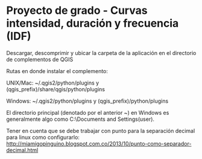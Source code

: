 # Proyecto de grado - Curvas intensidad, duración y frecuencia (IDF)

Descargar, descomprimir y ubicar la carpeta de la aplicación en el directorio de complementos de QGIS

Rutas en donde instalar el complemento:

UNIX/Mac: ~/.qgis2/python/plugins y (qgis_prefix)/share/qgis/python/plugins

Windows: ~/.qgis2/python/plugins y (qgis_prefix)/python/plugins

El directorio principal (denotado por el anterior ~) en Windows es generalmente algo como C:\Documents and Settings\(user).


Tener en cuenta que se debe trabajar con punto para la separación decimal
para linux como configurarlo: http://miamigopinguino.blogspot.com.co/2013/10/punto-como-separador-decimal.html
